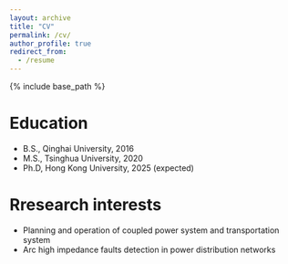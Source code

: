 ```yaml
---
layout: archive
title: "CV"
permalink: /cv/
author_profile: true
redirect_from:
  - /resume
---
```


{% include base_path %}

Education
======
* B.S., Qinghai University, 2016
* M.S., Tsinghua University, 2020
* Ph.D, Hong Kong University, 2025 (expected)

Rresearch interests
======
* Planning and operation of coupled power system and transportation system
* Arc high impedance faults detection in power distribution networks
